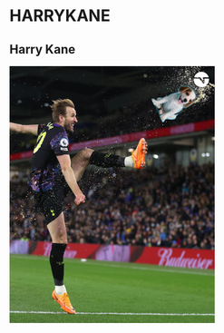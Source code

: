 # HARRYKANE
## Harry Kane
![Harry Kane](https://github.com/catabimbas/HARRYKANE/blob/main/src/imagem/idolor%20menor.png)
